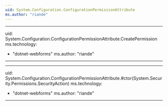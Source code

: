 ```yaml
---
uid: System.Configuration.ConfigurationPermissionAttribute
ms.author: "riande"
---
```


---
uid: System.Configuration.ConfigurationPermissionAttribute.CreatePermission
ms.technology: 
  - "dotnet-webforms"
ms.author: "riande"
---

---
uid: System.Configuration.ConfigurationPermissionAttribute.#ctor(System.Security.Permissions.SecurityAction)
ms.technology: 
  - "dotnet-webforms"
ms.author: "riande"
---

